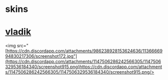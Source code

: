 # skins
# [vladik](https://drive.google.com/drive/folders/161V-kRBD1wKQmeisKqBhinNmP-pk1_iN)
<img src="[https://cdn.discordapp.com/attachments/986238928153624636/1136666994830217306/screenshot172.jpg"](https://cdn.discordapp.com/attachments/1147506286242566305/1147506329536184340/screenshot915.png)https://cdn.discordapp.com/attachments/1147506286242566305/1147506329536184340/screenshot915.png/>

